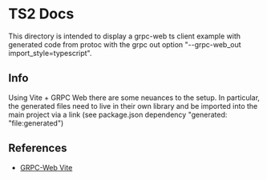 # TS2 Docs

This directory is intended to display a grpc-web ts client example with generated code from protoc with the grpc out option "--grpc-web_out import_style=typescript".

## Info

Using Vite + GRPC Web there are some neuances to the setup.  In particular, the generated files need to live in their own library and be imported into the main project via a link (see package.json dependency "generated: "file:generated")

## References

- [GRPC-Web Vite](https://github.com/a2not/vite-grpc-web/tree/main)